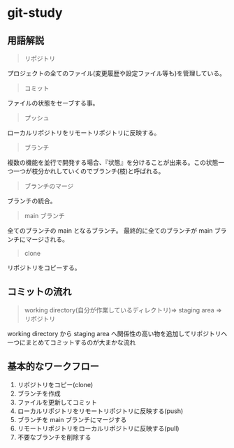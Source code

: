 # git-study

## 用語解説

> リポジトリ

プロジェクトの全てのファイル(変更履歴や設定ファイル等も)を管理している。

> コミット

ファイルの状態をセーブする事。

> プッシュ

ローカルリポジトリをリモートリポジトリに反映する。

> ブランチ

複数の機能を並行で開発する場合、『状態』を分けることが出来る。この状態一つ一つが枝分かれしていくのでブランチ(枝)と呼ばれる。

> ブランチのマージ

ブランチの統合。

> main ブランチ

全てのブランチの main となるブランチ。
最終的に全てのブランチが main ブランチにマージされる。

> clone

リポジトリをコピーする。

## コミットの流れ

> working directory(自分が作業しているディレクトリ)=> staging area =>リポジトリ

working directory から staging area へ関係性の高い物を追加してリポジトリへ一つにまとめてコミットするのが大まかな流れ

## 基本的なワークフロー

1. リポジトリをコピー(clone)
2. ブランチを作成
3. ファイルを更新してコミット
4. ローカルリポジトリをリモートリポジトリに反映する(push)
5. ブランチを main ブランチにマージする
6. リモートリポジトリをローカルリポジトリに反映する(pull)
7. 不要なブランチを削除する
